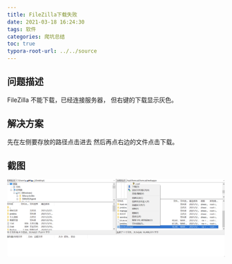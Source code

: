 ```yaml
---
title: FileZilla下载失败
date: 2021-03-18 16:24:30
tags: 软件
categories: 爬坑总结
toc: true
typora-root-url: ../../source
---
```

## 问题描述

FileZilla 不能下载，已经连接服务器， 但右键的下载显示灰色。

## 解决方案

先在左侧要存放的路径点击进去 然后再点右边的文件点击下载。

## 截图

![](/images/FileZilla下载失败/2022-12-05-15-20-33.png)